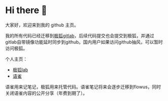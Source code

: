 # Hi there 👋

<!--
**wrote-code/wrote-code** is a ✨ _special_ ✨ repository because its `README.md` (this file) appears on your GitHub profile.

Here are some ideas to get you started:

- 🔭 I’m currently working on ...
- 🌱 I’m currently learning ...
- 👯 I’m looking to collaborate on ...
- 🤔 I’m looking for help with ...
- 💬 Ask me about ...
- 📫 How to reach me: ...
- 😄 Pronouns: ...
- ⚡ Fun fact: ...
-->

大家好，欢迎来到我的 github 主页。

我的所有代码已经迁移到[极狐gitlab](https://jihulab.com/zhuge-cunfu)，后续代码提交也会提交到极狐，并通过gitlab自带镜像功能延时同步到github。国内用户如果访问github抽风，可以暂时访问极狐。

个人主页：

- [极狐lab](https://jihulab.com/zhuge-cunfu)
- [语雀](https://www.yuque.com/nopointexception)

语雀用来记笔记，极狐用来托管代码。语雀笔记将来会逐步迁移到flowus，同时关闭语雀内容的公开分享（年费到期了）。
